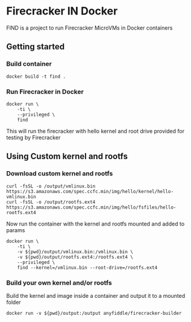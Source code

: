# Firecracker IN Docker

FIND is a project to run Firecracker MicroVMs in Docker containers

## Getting started

### Build container
```
docker build -t find .
```

### Run Firecracker in Docker
```
docker run \
    -ti \
    --privileged \
    find
```

This will run the firecracker with hello kernel and root drive provided for testing by Firecracker


## Using Custom kernel and rootfs

### Download custom kernel and rootfs
```
curl -fsSL -o /output/vmlinux.bin https://s3.amazonaws.com/spec.ccfc.min/img/hello/kernel/hello-vmlinux.bin
curl -fsSL -o /output/rootfs.ext4 https://s3.amazonaws.com/spec.ccfc.min/img/hello/fsfiles/hello-rootfs.ext4
```

Now run the container with the kernel and rootfs mounted and added to params

```
docker run \
    -ti \
    -v ${pwd}/output/vmlinux.bin:/vmlinux.bin \
    -v ${pwd}/output/rootfs.ext4:/rootfs.ext4 \
    --privileged \
    find --kernel=/vmlinux.bin --root-drive=/rootfs.ext4
```

### Build your own kernel and/or rootfs

Build the kernel and image inside a container and output it to a mounted folder

```
docker run -v ${pwd}/output:/output anyfiddle/firecracker-builder
```